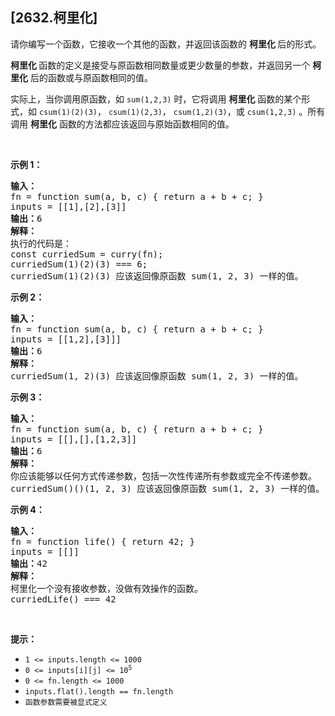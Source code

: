 ## [2632.柯里化]
<p>请你编写一个函数，它接收一个其他的函数，并返回该函数的&nbsp;<strong>柯里化&nbsp;</strong>后的形式。</p>

<p><strong>柯里化&nbsp;</strong>函数的定义是接受与原函数相同数量或更少数量的参数，并返回另一个 <strong>柯里化</strong> 后的函数或与原函数相同的值。</p>

<p>实际上，当你调用原函数，如 <code>sum(1,2,3)</code>&nbsp;时，它将调用 <strong>柯里化</strong> 函数的某个形式，如 <code>csum(1)(2)(3)</code>， <code>csum(1)(2,3)</code>， <code>csum(1,2)(3)</code>，或 <code>csum(1,2,3)</code> 。所有调用 <strong>柯里化</strong> 函数的方法都应该返回与原始函数相同的值。</p>

<p>&nbsp;</p>

<p><strong>示例 1：</strong></p>

<pre>
<b>输入：</b>
fn = function sum(a, b, c) { return a + b + c; }
inputs = [[1],[2],[3]]
<b>输出：</b>6
<strong>解释：</strong>
执行的代码是：
const curriedSum = curry(fn);
curriedSum(1)(2)(3) === 6;
curriedSum(1)(2)(3) 应该返回像原函数 sum(1, 2, 3) 一样的值。
</pre>

<p><strong>示例 2：</strong></p>

<pre>
<strong>输入：</strong>
fn = function sum(a, b, c) { return a + b + c; }
inputs = [[1,2],[3]]]
<b>输出：</b>6
<strong>解释：</strong>
curriedSum(1, 2)(3) 应该返回像原函数 sum(1, 2, 3) 一样的值。</pre>

<p><strong>示例 3：</strong></p>

<pre>
<strong>输入：</strong>
fn = function sum(a, b, c) { return a + b + c; }
inputs = [[],[],[1,2,3]]
<b>输出：</b>6
<strong>解释：</strong>
你应该能够以任何方式传递参数，包括一次性传递所有参数或完全不传递参数。
curriedSum()()(1, 2, 3) 应该返回像原函数 sum(1, 2, 3) 一样的值。
</pre>

<p><strong>示例 4：</strong></p>

<pre>
<strong>输入：</strong>
fn = function life() { return 42; }
inputs = [[]]
<b>输出：</b>42
<strong>解释：</strong>
柯里化一个没有接收参数，没做有效操作的函数。
curriedLife() === 42
</pre>

<p>&nbsp;</p>

<p><strong>提示：</strong></p>

<ul>
	<li><code>1 &lt;= inputs.length &lt;= 1000</code></li>
	<li><code>0 &lt;= inputs[i][j] &lt;= 10<sup>5</sup></code></li>
	<li><code>0 &lt;= fn.length &lt;= 1000</code></li>
	<li><code>inputs.flat().length == fn.length</code></li>
	<li><code>函数参数需要被显式定义</code></li>
</ul>
